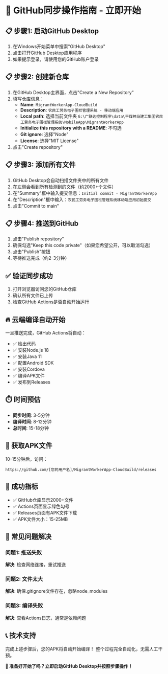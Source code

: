 # 🚀 GitHub同步操作指南 - 立即开始

## 📋 步骤1: 启动GitHub Desktop
1. 在Windows开始菜单中搜索"GitHub Desktop"
2. 点击打开GitHub Desktop应用程序
3. 如果提示登录，请使用您的GitHub账户登录

## 📋 步骤2: 创建新仓库
1. 在GitHub Desktop主界面，点击"Create a New Repository"
2. 填写仓库信息：
   - **Name**: `MigrantWorkerApp-CloudBuild`
   - **Description**: `农民工劳务电子围栏管理系统 - 移动端应用`
   - **Local path**: 选择当前文件夹 `G:\广联达控制程序\data\平煤神马建工集团农民工劳务电子围栏管理系统\MobileApp\MigrantWorkerApp`
   - **Initialize this repository with a README**: 不勾选
   - **Git ignore**: 选择"Node"
   - **License**: 选择"MIT License"
3. 点击"Create repository"

## 📋 步骤3: 添加所有文件
1. GitHub Desktop会自动扫描文件夹中的所有文件
2. 在左侧会看到所有检测到的文件（约2000+个文件）
3. 在"Summary"框中输入提交信息：`Initial commit - MigrantWorkerApp`
4. 在"Description"框中输入：`农民工劳务电子围栏管理系统移动端应用初始提交`
5. 点击"Commit to main"

## 📋 步骤4: 推送到GitHub
1. 点击"Publish repository"
2. 确保勾选"Keep this code private"（如果您希望公开，可以取消勾选）
3. 点击"Publish"按钮
4. 等待推送完成（约2-3分钟）

## ✅ 验证同步成功
1. 打开浏览器访问您的GitHub仓库
2. 确认所有文件已上传
3. 检查GitHub Actions是否自动开始运行

## 🔥 云端编译自动开始
一旦推送完成，GitHub Actions将自动：
- ✅ 检出代码
- ✅ 安装Node.js 18
- ✅ 安装Java 11
- ✅ 配置Android SDK
- ✅ 安装Cordova
- ✅ 编译APK文件
- ✅ 发布到Releases

## ⏱️ 时间预估
- **同步时间**: 3-5分钟
- **编译时间**: 8-12分钟
- **总时间**: 15-18分钟

## 📱 获取APK文件
10-15分钟后，访问：
```
https://github.com/[您的用户名]/MigrantWorkerApp-CloudBuild/releases
```

## 🎯 成功指标
- ✅ GitHub仓库显示2000+文件
- ✅ Actions页面显示绿色勾号
- ✅ Releases页面有APK文件下载
- ✅ APK文件大小：15-25MB

## 🚨 常见问题解决

### 问题1: 推送失败
**解决**: 检查网络连接，重试推送

### 问题2: 文件太大
**解决**: 确保.gitignore文件存在，忽略node_modules

### 问题3: 编译失败
**解决**: 查看Actions日志，通常是依赖问题

## 📞 技术支持
完成上述步骤后，您的APK将自动开始编译！
整个过程完全自动化，无需人工干预。

**🎉 准备好开始了吗？立即启动GitHub Desktop并按照步骤操作！**